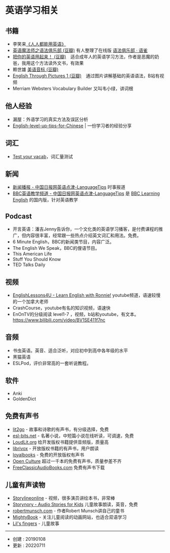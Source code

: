 # 英语学习相关

## 书籍

- 李笑来[《人人都能用英语》](https://github.com/xiaolai/everyone-can-use-english)
- [英语魔法师之语法俱乐部 (豆瓣)](https://book.douban.com/subject/1014914/) 有人整理了在线版 [语法俱乐部 · 语雀](https://www.yuque.com/mahuayun/grammar-club)
- [把你的英语用起来！ (豆瓣)](https://book.douban.com/subject/3748247/)　适合成年人的英语学习方法，作者是恶魔的奶爸，我用这个方法读外文书，有效果
- 赖世雄 [美语音标 (豆瓣)](https://book.douban.com/subject/4201317/)
- [English Through Pictures 1 (豆瓣)](https://book.douban.com/subject/2002457/)　通过图片讲解基础的英语语法，B站有视频
- Merriam Websters Vocabulary Builder 又叫韦小绿，讲词根

## 他人经验

- 漏屋：外语学习的真实方法及误区分析
- [English-level-up-tips-for-Chinese](https://byoungd.gitbook.io/english-level-up-tips/) | 一份学习者的经验分享

## 词汇

- [Test your vacab](http://testyourvocab.com/)，词汇量测试

## 新闻

- [新闻播报 - 中国日报网英语点津-LanguageTips](https://language.chinadaily.com.cn/audio_cd) 时事报道
- [BBC英语教学频道 - 中国日报网英语点津-LanguageTips](https://language.chinadaily.com.cn/bbc/) 是 [BBC Learning English](https://www.bbc.co.uk/learningenglish/chinese/home) 的国内版，针对英语教学

## Podcast

- 开言英语：潘吉Jenny告诉你，一个文化类的英语学习播客，是付费课程的推广，但内容很丰富，经常跟一些热点介绍英文词汇和用法。免费。
- 6 Minute English，BBC的新闻类节目，内容广泛。
- The English We Speak，BBC的俚语节目。
- This American Life
- Stuff You Should Know
- TED Talks Daily

## 视频

- [EnglishLessons4U - Learn English with Ronnie!](https://www.youtube.com/channel/UC4cmBAit8i_NJZE8qK8sfpA) youtube频道，语速较慢的一个加拿大老师
- CrashCourse，youtube有名的知识视频，语速快
- EnOnTV的分级阅读 level1-7 ，视频，b站和youtube，有文本。 https://www.bilibili.com/video/BV1SE411f7nc

## 音频

- 书虫英语。英音、适合泛听，对应初中到高中各年级的水平
- 黑猫英语
- ESLPod，评价非常高的一套听说教程。

## 软件

- Anki
- GoldenDict



## 免费有声书

- [lit2go](https://etc.usf.edu/lit2go/) - 故事和诗歌的有声书，有分级选择，免费
- [esl-bits.net](http://esl-bits.net/) - 名著小说，中短篇小说在线听读，可调速，免费
- [LoudLit.org](http://loudlit.org/) 给开发版权书籍提供音频版，质量高
- [librivox](https://librivox.org/) - 开放版权书籍的有声书，用户朗读
- [loyalbooks](http://www.loyalbooks.com/) - 免费的开放版权有声书
- [Open Culture](https://www.openculture.com/freeaudiobooks)  超过一千本的免费有声书，质量参差不齐
- [FreeClassicAudioBooks.com](http://freeclassicaudiobooks.com/) 免费有声书下载

## 儿童有声读物

- [Storylineonline](http://www.storylineonline.net/) - 视频，很多演员讲绘本书，非常棒
- [Storynory - Audio Stories for Kids](https://www.storynory.com/) 儿童故事朗读，英音，免费
- [robertmunsch.com](https://robertmunsch.com/book/) - 作者Robert Munsch讲自己的童书
- [MightyBook](http://www.mightybook.com/) - 关注儿童阅读的动画网站，也适合双语学习
- [Lil's fingers](http://www.lil-fingers.com/) - 儿童故事


---

- 创建 : 20190108
- 更新 : 20220711